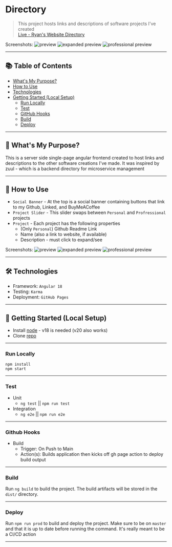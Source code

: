 # Directory

> This project hosts links and descriptions of software projects I've created <br/>
> [Live - Ryan's Website Directory](https://directory.ryan-brock.com/)

Screenshots:
![preview](/screenshots/main.png)
![expanded preview](/screenshots/expanded.png)
![professional preview](/screenshots/profressional.png)

---

## 📚 Table of Contents

- [What's My Purpose?](#-whats-my-purpose)
- [How to Use](#-how-to-use)
- [Technologies](#-technologies)
- [Getting Started (Local Setup)](#-getting-started-local-setup)
  - [Run Locally](#run-locally)
  - [Test](#test)
  - [GitHub Hooks](#github-hooks)
  - [Build](#build)
  - [Deploy](#deploy)

---

## 🧠 What's My Purpose?

This is a server side single-page angular frontend created to host links and descriptions to the other software creations I've made. It was inspired by zuul - which is a backend directory for microservice management

---

## 🚦 How to Use

- `Social Banner` - At the top is a social banner containing buttons that link to my Github, Linked, and BuyMeACoffee
- `Project Slider` - This slider swaps between `Personal` and `Profressional` projects
- `Project` - Each project has the following properties
    - (Only `Personal`) Github Readme Link
    - Name (also a link to website, if available)
    - Description - must click to expand/see

Screenshots:
![preview](/screenshots/main.png)
![expanded preview](/screenshots/expanded.png)
![professional preview](/screenshots/profressional.png)

---

## 🛠 Technologies

- Framework: `Angular 18`
- Testing: `Karma`
- Deployment: `GitHub Pages`

---

## 🚀 Getting Started (Local Setup)

* Install [node](https://nodejs.org/en) - v18 is needed (v20 also works)
* Clone [repo](https://github.com/rbrock44/directory)

---

### Run Locally

```
npm install
npm start
```

---

### Test

- Unit
    - `ng test` || `npm run test`
- Integration
    - `ng e2e` || `npm run e2e`

---

### Github Hooks

- Build
    - Trigger: On Push to Main
    - Action(s): Builds application then kicks off gh page action to deploy build output

---

### Build

Run `ng build` to build the project. The build artifacts will be stored in the `dist/` directory.

---

### Deploy

Run `npm run prod` to build and deploy the project. Make sure to be on `master` and that it is up to date before running the command. It's really meant to be a CI/CD action

---
